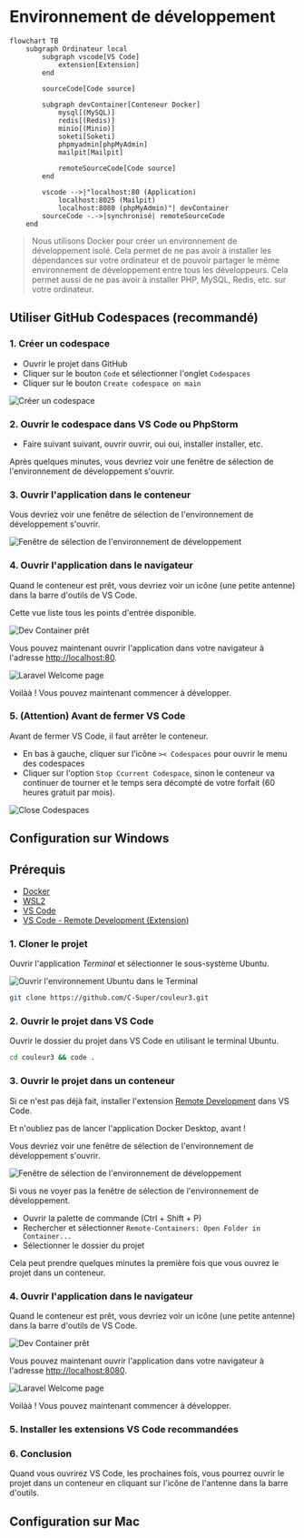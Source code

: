 # Environnement de développement

```mermaid
flowchart TB
    subgraph Ordinateur local
        subgraph vscode[VS Code]
            extension[Extension]
        end

        sourceCode[Code source]
        
        subgraph devContainer[Conteneur Docker]
            mysql[(MySQL)]
            redis[(Redis)]
            minio[(Minio)]
            soketi[Soketi]
            phpmyadmin[phpMyAdmin]
            mailpit[Mailpit]
            
            remoteSourceCode[Code source]
        end

        vscode -->|"localhost:80 (Application)
            localhost:8025 (Mailpit)
            localhost:8080 (phpMyAdmin)"| devContainer
        sourceCode -.->|synchronisé| remoteSourceCode
    end
```

> Nous utilisons Docker pour créer un environnement de développement isolé. Cela permet de ne pas avoir à installer les dépendances sur votre ordinateur et de pouvoir partager le même environnement de développement entre tous les développeurs. Cela permet aussi de ne pas avoir à installer PHP, MySQL, Redis, etc. sur votre ordinateur.

## Utiliser GitHub Codespaces (recommandé)

### 1. Créer un codespace

- Ouvrir le projet dans GitHub
- Cliquer sur le bouton `Code` et sélectionner l'onglet `Codespaces`
- Cliquer sur le bouton `Create codespace on main`

![Créer un codespace](./screenshots/github-codespaces-create.png)

### 2. Ouvrir le codespace dans VS Code ou PhpStorm

- Faire suivant suivant, ouvrir ouvrir, oui oui, installer installer, etc.

Après quelques minutes, vous devriez voir une fenêtre de sélection de l'environnement de développement s'ouvrir.

### 3. Ouvrir l'application dans le conteneur

Vous devriez voir une fenêtre de sélection de l'environnement de développement s'ouvrir.

![Fenêtre de sélection de l'environnement de développement](./screenshots/win-vscode-select-dev-container.png)

### 4. Ouvrir l'application dans le navigateur

Quand le conteneur est prêt, vous devriez voir un icône (une petite antenne) dans la barre d'outils de VS Code.

Cette vue liste tous les points d'entrée disponible.

![Dev Container prêt](./screenshots/dev-container-ready.png)

Vous pouvez maintenant ouvrir l'application dans votre navigateur à l'adresse [http://localhost:80](http://localhost:80).

![Laravel Welcome page](./screenshots/laravel-welcome.png)

Voilàà ! Vous pouvez maintenant commencer à développer.

### 5. (Attention) Avant de fermer VS Code

Avant de fermer VS Code, il faut arrêter le conteneur.

- En bas à gauche, cliquer sur l'icône `>< Codespaces` pour ouvrir le menu des codespaces
- Cliquer sur l'option `Stop Ccurrent Codespace`, sinon le conteneur va continuer de tourner et le temps sera décompté de votre forfait (60 heures gratuit par mois).

![Close Codespaces](./screenshots/github-codespaces-close.png)

## Configuration sur Windows

## Prérequis

- [Docker](https://www.docker.com/)
- [WSL2](https://learn.microsoft.com/en-us/windows/wsl/about)
- [VS Code](https://code.visualstudio.com/)
- [VS Code - Remote Development (Extension)](https://marketplace.visualstudio.com/items?itemName=ms-vscode-remote.vscode-remote-extensionpack)

### 1. Cloner le projet

Ouvrir l'application *Terminal* et sélectionner le sous-système Ubuntu.

![Ouvrir l'environnement Ubuntu dans le Terminal](./screenshots/win-run-wsl.png)

```bash
git clone https://github.com/C-Super/couleur3.git
```

### 2. Ouvrir le projet dans VS Code

Ouvrir le dossier du projet dans VS Code en utilisant le terminal Ubuntu.

```bash
cd couleur3 && code .
```

### 3. Ouvrir le projet dans un conteneur

Si ce n'est pas déjà fait, installer l'extension [Remote Development](https://marketplace.visualstudio.com/items?itemName=ms-vscode-remote.vscode-remote-extensionpack) dans VS Code.

Et n'oubliez pas de lancer l'application Docker Desktop, avant !

Vous devriez voir une fenêtre de sélection de l'environnement de développement s'ouvrir.

![Fenêtre de sélection de l'environnement de développement](./screenshots/win-vscode-select-dev-container.png)

Si vous ne voyer pas la fenêtre de sélection de l'environnement de développement.

- Ouvrir la palette de commande (Ctrl + Shift + P)
- Rechercher et sélectionner `Remote-Containers: Open Folder in Container...`
- Sélectionner le dossier du projet

Cela peut prendre quelques minutes la première fois que vous ouvrez le projet dans un conteneur.

### 4. Ouvrir l'application dans le navigateur

Quand le conteneur est prêt, vous devriez voir un icône (une petite antenne) dans la barre d'outils de VS Code.

![Dev Container prêt](./screenshots/dev-container-ready.png)

Vous pouvez maintenant ouvrir l'application dans votre navigateur à l'adresse [http://localhost:8080](http://localhost:80).

![Laravel Welcome page](./screenshots/laravel-welcome.png)

Voilàà ! Vous pouvez maintenant commencer à développer.

### 5. Installer les extensions VS Code recommandées


### 6. Conclusion

Quand vous ouvrirez VS Code, les prochaines fois, vous pourrez ouvrir le projet dans un conteneur en cliquant sur l'icône de l'antenne dans la barre d'outils.

## Configuration sur Mac
